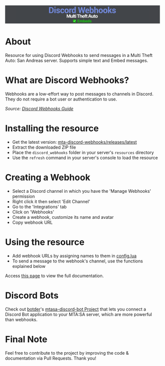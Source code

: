 ![Banner](/.github/images/banner.png)

# About

Resource for using Discord Webhooks to send messages in a Multi Theft Auto: San Andreas server. Supports simple text and Embed messages.

# What are Discord Webhooks?

Webhooks are a low-effort way to post messages to channels in Discord. They do not require a bot user or authentication to use.

*Source: [Discord Webhooks Guide](https://support.discord.com/hc/en-us/articles/228383668-Intro-to-Webhooks)*

# Installing the resource

- Get the latest version: [mta-discord-webhooks/releases/latest](https://github.com/Fernando-A-Rocha/mta-discord-webhooks/releases/latest)
- Extract the downloaded ZIP file
- Place the `discord_webhooks` folder in your server's `resources` directory
- Use the `refresh` command in your server's console to load the resource

# Creating a Webhook

- Select a Discord channel in which you have the 'Manage Webhooks' permission
- Right click it then select 'Edit Channel'
- Go to the 'Integrations' tab
- Click on 'Webhooks'
- Create a webhook, customize its name and avatar
- Copy webhook URL

# Using the resource

- Add webhook URLs by assigning names to them in [config.lua](/discord_webhooks/custom/config.lua)
- To send a message to the webhook's channel, use the functions explained below

Access [this page](/SYSTEM.md) to view the full documentation.

# Discord Bots

Check out [botder](https://github.com/botder)'s [mtasa-discord-bot Project](https://github.com/botder/mtasa-discord-bot) that lets you connect a Discord Bot application to your MTA:SA server, which are more powerful than webhooks.

# Final Note

Feel free to contribute to the project by improving the code & documentation via Pull Requests. Thank you!
